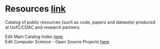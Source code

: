 # Resources [link](https://chicago-cdac.github.io/resources)
Catalog of public resources (such as code, papers and datasets) produced at UofC/CDAC and research partners.

Edit Main Catalog Index [here](https://github.com/chicago-cdac/resources/blob/master/index/src/data/catalog.tsx).<br />
Edit Computer Science - Open Source Projects [here](https://github.com/chicago-cdac/resources/blob/master/apps/computerscience.app/src/data/Datasets.js)
